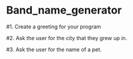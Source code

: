 # Band_name_generator
#1. Create a greeting for your program

#2. Ask the user for the city that they grew up in.

#3. Ask the user for the name of a pet.

